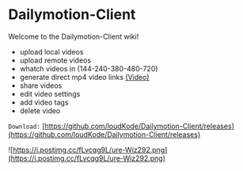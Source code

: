 # Dailymotion-Client

Welcome to the Dailymotion-Client wiki!

* upload local videos
* upload remote videos
* whatch videos in (144-240-380-480-720)
* generate direct mp4 video links [(Video)](https://www.dailymotion.com/video/x7bdcfq)
* share videos
* edit video settings
* add video tags
* delete video

`Download:`
[https://github.com/loudKode/Dailymotion-Client/releases](https://github.com/loudKode/Dailymotion-Client/releases)

![https://i.postimg.cc/fLvcqg9L/ure-Wiz292.png](https://i.postimg.cc/fLvcqg9L/ure-Wiz292.png)
